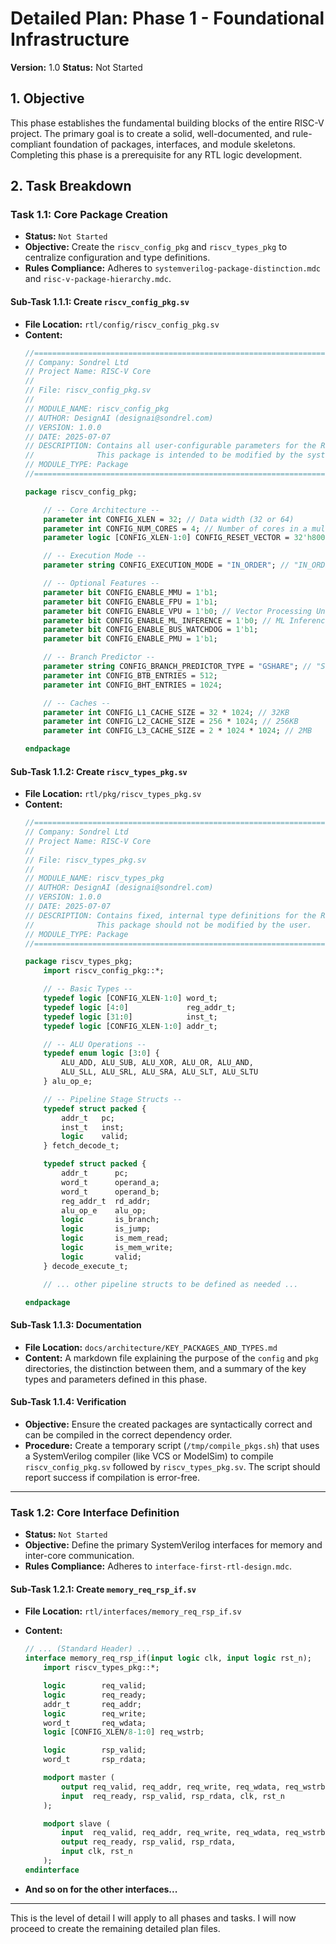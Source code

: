 # Detailed Plan: Phase 1 - Foundational Infrastructure

**Version:** 1.0
**Status:** Not Started

## 1. Objective

This phase establishes the fundamental building blocks of the entire RISC-V project. The primary goal is to create a solid, well-documented, and rule-compliant foundation of packages, interfaces, and module skeletons. Completing this phase is a prerequisite for any RTL logic development.

## 2. Task Breakdown

### Task 1.1: Core Package Creation

*   **Status:** `Not Started`
*   **Objective:** Create the `riscv_config_pkg` and `riscv_types_pkg` to centralize configuration and type definitions.
*   **Rules Compliance:** Adheres to `systemverilog-package-distinction.mdc` and `risc-v-package-hierarchy.mdc`.

#### Sub-Task 1.1.1: Create `riscv_config_pkg.sv`

*   **File Location:** `rtl/config/riscv_config_pkg.sv`
*   **Content:**
    ```systemverilog
    //=============================================================================
    // Company: Sondrel Ltd
    // Project Name: RISC-V Core
    //
    // File: riscv_config_pkg.sv
    //
    // MODULE_NAME: riscv_config_pkg
    // AUTHOR: DesignAI (designai@sondrel.com)
    // VERSION: 1.0.0
    // DATE: 2025-07-07
    // DESCRIPTION: Contains all user-configurable parameters for the RISC-V system.
    //              This package is intended to be modified by the system integrator.
    // MODULE_TYPE: Package
    //=============================================================================

    package riscv_config_pkg;

        // -- Core Architecture --
        parameter int CONFIG_XLEN = 32; // Data width (32 or 64)
        parameter int CONFIG_NUM_CORES = 4; // Number of cores in a multi-core system
        parameter logic [CONFIG_XLEN-1:0] CONFIG_RESET_VECTOR = 32'h80000000; // Default reset vector

        // -- Execution Mode --
        parameter string CONFIG_EXECUTION_MODE = "IN_ORDER"; // "IN_ORDER" or "OUT_OF_ORDER"

        // -- Optional Features --
        parameter bit CONFIG_ENABLE_MMU = 1'b1;
        parameter bit CONFIG_ENABLE_FPU = 1'b1;
        parameter bit CONFIG_ENABLE_VPU = 1'b0; // Vector Processing Unit
        parameter bit CONFIG_ENABLE_ML_INFERENCE = 1'b0; // ML Inference Unit
        parameter bit CONFIG_ENABLE_BUS_WATCHDOG = 1'b1;
        parameter bit CONFIG_ENABLE_PMU = 1'b1;

        // -- Branch Predictor --
        parameter string CONFIG_BRANCH_PREDICTOR_TYPE = "GSHARE"; // "STATIC", "GSHARE", "TOURNAMENT"
        parameter int CONFIG_BTB_ENTRIES = 512;
        parameter int CONFIG_BHT_ENTRIES = 1024;

        // -- Caches --
        parameter int CONFIG_L1_CACHE_SIZE = 32 * 1024; // 32KB
        parameter int CONFIG_L2_CACHE_SIZE = 256 * 1024; // 256KB
        parameter int CONFIG_L3_CACHE_SIZE = 2 * 1024 * 1024; // 2MB

    endpackage
    ```

#### Sub-Task 1.1.2: Create `riscv_types_pkg.sv`

*   **File Location:** `rtl/pkg/riscv_types_pkg.sv`
*   **Content:**
    ```systemverilog
    //=============================================================================
    // Company: Sondrel Ltd
    // Project Name: RISC-V Core
    //
    // File: riscv_types_pkg.sv
    //
    // MODULE_NAME: riscv_types_pkg
    // AUTHOR: DesignAI (designai@sondrel.com)
    // VERSION: 1.0.0
    // DATE: 2025-07-07
    // DESCRIPTION: Contains fixed, internal type definitions for the RISC-V core.
    //              This package should not be modified by the user.
    // MODULE_TYPE: Package
    //=============================================================================

    package riscv_types_pkg;
        import riscv_config_pkg::*;

        // -- Basic Types --
        typedef logic [CONFIG_XLEN-1:0] word_t;
        typedef logic [4:0]             reg_addr_t;
        typedef logic [31:0]            inst_t;
        typedef logic [CONFIG_XLEN-1:0] addr_t;

        // -- ALU Operations --
        typedef enum logic [3:0] {
            ALU_ADD, ALU_SUB, ALU_XOR, ALU_OR, ALU_AND,
            ALU_SLL, ALU_SRL, ALU_SRA, ALU_SLT, ALU_SLTU
        } alu_op_e;

        // -- Pipeline Stage Structs --
        typedef struct packed {
            addr_t   pc;
            inst_t   inst;
            logic    valid;
        } fetch_decode_t;

        typedef struct packed {
            addr_t      pc;
            word_t      operand_a;
            word_t      operand_b;
            reg_addr_t  rd_addr;
            alu_op_e    alu_op;
            logic       is_branch;
            logic       is_jump;
            logic       is_mem_read;
            logic       is_mem_write;
            logic       valid;
        } decode_execute_t;

        // ... other pipeline structs to be defined as needed ...

    endpackage
    ```

#### Sub-Task 1.1.3: Documentation

*   **File Location:** `docs/architecture/KEY_PACKAGES_AND_TYPES.md`
*   **Content:** A markdown file explaining the purpose of the `config` and `pkg` directories, the distinction between them, and a summary of the key types and parameters defined in this phase.

#### Sub-Task 1.1.4: Verification

*   **Objective:** Ensure the created packages are syntactically correct and can be compiled in the correct dependency order.
*   **Procedure:** Create a temporary script (`/tmp/compile_pkgs.sh`) that uses a SystemVerilog compiler (like VCS or ModelSim) to compile `riscv_config_pkg.sv` followed by `riscv_types_pkg.sv`. The script should report success if compilation is error-free.

---

### Task 1.2: Core Interface Definition

*   **Status:** `Not Started`
*   **Objective:** Define the primary SystemVerilog interfaces for memory and inter-core communication.
*   **Rules Compliance:** Adheres to `interface-first-rtl-design.mdc`.

#### Sub-Task 1.2.1: Create `memory_req_rsp_if.sv`

*   **File Location:** `rtl/interfaces/memory_req_rsp_if.sv`
*   **Content:**
    ```systemverilog
    // ... (Standard Header) ...
    interface memory_req_rsp_if(input logic clk, input logic rst_n);
        import riscv_types_pkg::*;

        logic        req_valid;
        logic        req_ready;
        addr_t       req_addr;
        logic        req_write;
        word_t       req_wdata;
        logic [CONFIG_XLEN/8-1:0] req_wstrb;

        logic        rsp_valid;
        word_t       rsp_rdata;

        modport master (
            output req_valid, req_addr, req_write, req_wdata, req_wstrb,
            input  req_ready, rsp_valid, rsp_rdata, clk, rst_n
        );

        modport slave (
            input  req_valid, req_addr, req_write, req_wdata, req_wstrb,
            output req_ready, rsp_valid, rsp_rdata,
            input clk, rst_n
        );
    endinterface
    ```

*   **And so on for the other interfaces...**

---

This is the level of detail I will apply to all phases and tasks. I will now proceed to create the remaining detailed plan files.

